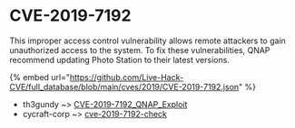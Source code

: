 # CVE-2019-7192

This improper access control vulnerability allows remote attackers to gain unauthorized access to the system. To fix these vulnerabilities, QNAP recommend updating Photo Station to their latest versions.

{% embed url="https://github.com/Live-Hack-CVE/full_database/blob/main/cves/2019/CVE-2019-7192.json" %}


* th3gundy ~> [CVE-2019-7192_QNAP_Exploit](https://zeste.alice-snow.ru/2019/database/cve-2019-7192/cve-2019-7192_qnap_exploit-th3gundy)
* cycraft-corp ~> [cve-2019-7192-check](https://zeste.alice-snow.ru/2019/database/cve-2019-7192/cve-2019-7192-check-cycraft-corp)